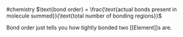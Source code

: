 #chemistry 
$\text{bond order} = \frac{\text{actual bonds present in molecule summed}}{\text{total number of bonding regions}}$

Bond order just tells you how tightly bonded two [[Element]]s are.